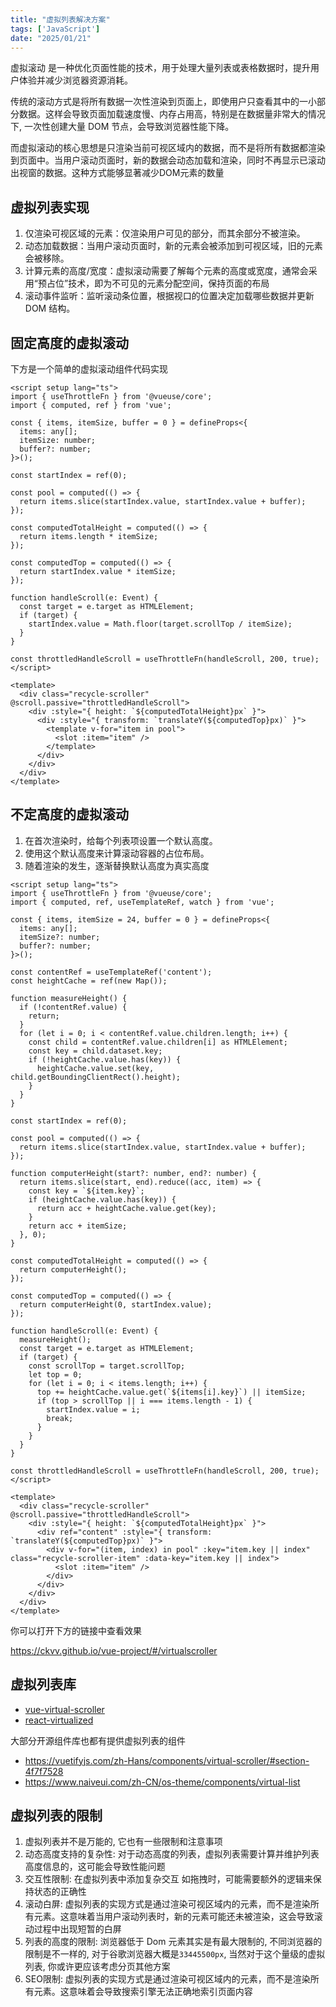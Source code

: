 ```yaml
---
title: "虚拟列表解决方案"
tags: ['JavaScript']
date: "2025/01/21"
---
```


虚拟滚动 是一种优化页面性能的技术，用于处理大量列表或表格数据时，提升用户体验并减少浏览器资源消耗。


传统的滚动方式是将所有数据一次性渲染到页面上，即使用户只查看其中的一小部分数据。这样会导致页面加载速度慢、内存占用高，特别是在数据量非常大的情况下, 一次性创建大量 DOM 节点，会导致浏览器性能下降。


而虚拟滚动的核心思想是只渲染当前可视区域内的数据，而不是将所有数据都渲染到页面中。当用户滚动页面时，新的数据会动态加载和渲染，同时不再显示已滚动出视窗的数据。这种方式能够显著减少DOM元素的数量  

## 虚拟列表实现

1. 仅渲染可视区域的元素：仅渲染用户可见的部分，而其余部分不被渲染。
1. 动态加载数据：当用户滚动页面时，新的元素会被添加到可视区域，旧的元素会被移除。
1. 计算元素的高度/宽度：虚拟滚动需要了解每个元素的高度或宽度，通常会采用“预占位”技术，即为不可见的元素分配空间，保持页面的布局
1. 滚动事件监听：监听滚动条位置，根据视口的位置决定加载哪些数据并更新 DOM 结构。

## 固定高度的虚拟滚动

下方是一个简单的虚拟滚动组件代码实现

```vue
<script setup lang="ts">
import { useThrottleFn } from '@vueuse/core';
import { computed, ref } from 'vue';

const { items, itemSize, buffer = 0 } = defineProps<{
  items: any[];
  itemSize: number;
  buffer?: number;
}>();

const startIndex = ref(0);

const pool = computed(() => {
  return items.slice(startIndex.value, startIndex.value + buffer);
});

const computedTotalHeight = computed(() => {
  return items.length * itemSize;
});

const computedTop = computed(() => {
  return startIndex.value * itemSize;
});

function handleScroll(e: Event) {
  const target = e.target as HTMLElement;
  if (target) {
    startIndex.value = Math.floor(target.scrollTop / itemSize);
  }
}

const throttledHandleScroll = useThrottleFn(handleScroll, 200, true);
</script>

<template>
  <div class="recycle-scroller" @scroll.passive="throttledHandleScroll">
    <div :style="{ height: `${computedTotalHeight}px` }">
      <div :style="{ transform: `translateY(${computedTop}px)` }">
        <template v-for="item in pool">
          <slot :item="item" />
        </template>
      </div>
    </div>
  </div>
</template>
```

## 不定高度的虚拟滚动

1. 在首次渲染时，给每个列表项设置一个默认高度。
1. 使用这个默认高度来计算滚动容器的占位布局。
1. 随着渲染的发生，逐渐替换默认高度为真实高度

```vue
<script setup lang="ts">
import { useThrottleFn } from '@vueuse/core';
import { computed, ref, useTemplateRef, watch } from 'vue';

const { items, itemSize = 24, buffer = 0 } = defineProps<{
  items: any[];
  itemSize?: number;
  buffer?: number;
}>();

const contentRef = useTemplateRef('content');
const heightCache = ref(new Map());

function measureHeight() {
  if (!contentRef.value) {
    return;
  }
  for (let i = 0; i < contentRef.value.children.length; i++) {
    const child = contentRef.value.children[i] as HTMLElement;
    const key = child.dataset.key;
    if (!heightCache.value.has(key)) {
      heightCache.value.set(key, child.getBoundingClientRect().height);
    }
  }
}

const startIndex = ref(0);

const pool = computed(() => {
  return items.slice(startIndex.value, startIndex.value + buffer);
});

function computerHeight(start?: number, end?: number) {
  return items.slice(start, end).reduce((acc, item) => {
    const key = `${item.key}`;
    if (heightCache.value.has(key)) {
      return acc + heightCache.value.get(key);
    }
    return acc + itemSize;
  }, 0);
}

const computedTotalHeight = computed(() => {
  return computerHeight();
});

const computedTop = computed(() => {
  return computerHeight(0, startIndex.value);
});

function handleScroll(e: Event) {
  measureHeight();
  const target = e.target as HTMLElement;
  if (target) {
    const scrollTop = target.scrollTop;
    let top = 0;
    for (let i = 0; i < items.length; i++) {
      top += heightCache.value.get(`${items[i].key}`) || itemSize;
      if (top > scrollTop || i === items.length - 1) {
        startIndex.value = i;
        break;
      }
    }
  }
}

const throttledHandleScroll = useThrottleFn(handleScroll, 200, true);
</script>

<template>
  <div class="recycle-scroller" @scroll.passive="throttledHandleScroll">
    <div :style="{ height: `${computedTotalHeight}px` }">
      <div ref="content" :style="{ transform: `translateY(${computedTop}px)` }">
        <div v-for="(item, index) in pool" :key="item.key || index" class="recycle-scroller-item" :data-key="item.key || index">
          <slot :item="item" />
        </div>
      </div>
    </div>
  </div>
</template>
```

你可以打开下方的链接中查看效果  

https://ckvv.github.io/vue-project/#/virtualscroller

## 虚拟列表库

+ [vue-virtual-scroller](https://github.com/Akryum/vue-virtual-scroller)
+ [react-virtualized](https://github.com/bvaughn/react-virtualized)

大部分开源组件库也都有提供虚拟列表的组件

- https://vuetifyjs.com/zh-Hans/components/virtual-scroller/#section-4f7f7528
- https://www.naiveui.com/zh-CN/os-theme/components/virtual-list


## 虚拟列表的限制

1. 虚拟列表并不是万能的, 它也有一些限制和注意事项
1. 动态高度支持的复杂性: 对于动态高度的列表，虚拟列表需要计算并维护列表高度信息的，这可能会导致性能问题
1. 交互性限制: 在虚拟列表中添加复杂交互 如拖拽时，可能需要额外的逻辑来保持状态的正确性
1. 滚动白屏: 虚拟列表的实现方式是通过渲染可视区域内的元素，而不是渲染所有元素。这意味着当用户滚动列表时，新的元素可能还未被渲染，这会导致滚动过程中出现短暂的白屏
1. 列表的高度的限制: 浏览器低于 Dom 元素其实是有最大限制的, 不同浏览器的限制是不一样的, 对于谷歌浏览器大概是`33445500px`, 当然对于这个量级的虚拟列表, 你或许更应该考虑分页其他方案
1. SEO限制: 虚拟列表的实现方式是通过渲染可视区域内的元素，而不是渲染所有元素。这意味着会导致搜索引擎无法正确地索引页面内容








